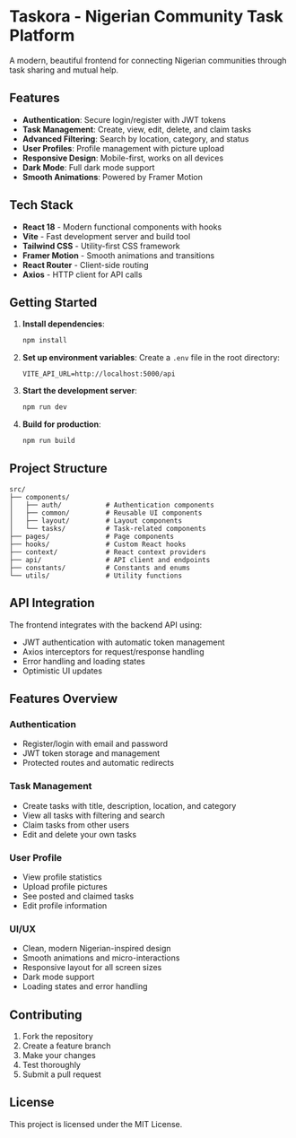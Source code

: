 # Taskora - Nigerian Community Task Platform

A modern, beautiful frontend for connecting Nigerian communities through task sharing and mutual help.

## Features

- **Authentication**: Secure login/register with JWT tokens
- **Task Management**: Create, view, edit, delete, and claim tasks
- **Advanced Filtering**: Search by location, category, and status
- **User Profiles**: Profile management with picture upload
- **Responsive Design**: Mobile-first, works on all devices
- **Dark Mode**: Full dark mode support
- **Smooth Animations**: Powered by Framer Motion

## Tech Stack

- **React 18** - Modern functional components with hooks
- **Vite** - Fast development server and build tool
- **Tailwind CSS** - Utility-first CSS framework
- **Framer Motion** - Smooth animations and transitions
- **React Router** - Client-side routing
- **Axios** - HTTP client for API calls

## Getting Started

1. **Install dependencies**:
   ```bash
   npm install
   ```

2. **Set up environment variables**:
   Create a `.env` file in the root directory:
   ```
   VITE_API_URL=http://localhost:5000/api
   ```

3. **Start the development server**:
   ```bash
   npm run dev
   ```

4. **Build for production**:
   ```bash
   npm run build
   ```

## Project Structure

```
src/
├── components/
│   ├── auth/           # Authentication components
│   ├── common/         # Reusable UI components
│   ├── layout/         # Layout components
│   └── tasks/          # Task-related components
├── pages/              # Page components
├── hooks/              # Custom React hooks
├── context/            # React context providers
├── api/                # API client and endpoints
├── constants/          # Constants and enums
└── utils/              # Utility functions
```

## API Integration

The frontend integrates with the backend API using:
- JWT authentication with automatic token management
- Axios interceptors for request/response handling
- Error handling and loading states
- Optimistic UI updates

## Features Overview

### Authentication
- Register/login with email and password
- JWT token storage and management
- Protected routes and automatic redirects

### Task Management
- Create tasks with title, description, location, and category
- View all tasks with filtering and search
- Claim tasks from other users
- Edit and delete your own tasks

### User Profile
- View profile statistics
- Upload profile pictures
- See posted and claimed tasks
- Edit profile information

### UI/UX
- Clean, modern Nigerian-inspired design
- Smooth animations and micro-interactions
- Responsive layout for all screen sizes
- Dark mode support
- Loading states and error handling

## Contributing

1. Fork the repository
2. Create a feature branch
3. Make your changes
4. Test thoroughly
5. Submit a pull request

## License

This project is licensed under the MIT License.